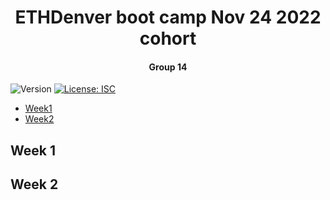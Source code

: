 <h1 align="center">ETHDenver boot camp Nov 24 2022 cohort</h1>
<h4 align="center">Group 14</h4>
<p>
  <img alt="Version" src="https://img.shields.io/badge/version-0.1.0-blue.svg?cacheSeconds=2592000" />
  <a href="#" target="_blank">
    <img alt="License: ISC" src="https://img.shields.io/badge/License-ISC-yellow.svg" />
  </a>
</p>

- [Week1](#Week-1) 
- [Week2](#Week-2) 

## Week 1


## Week 2